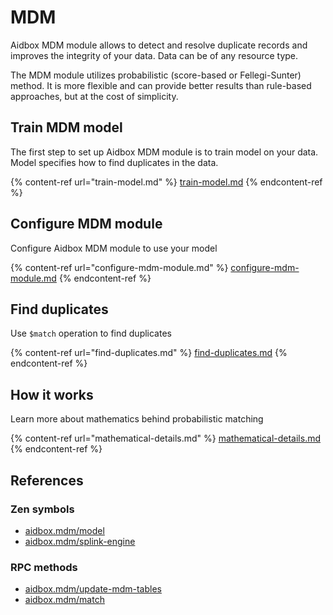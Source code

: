# MDM

Aidbox MDM module allows to detect and resolve duplicate records and improves the integrity of your data. Data can be of any resource type.

The MDM module utilizes probabilistic (score-based or Fellegi-Sunter) method. It is more flexible and can provide better results than rule-based approaches, but at the cost of simplicity.

## Train MDM model

The first step to set up Aidbox MDM module is to train model on your data. Model specifies how to find duplicates in the data.

{% content-ref url="train-model.md" %}
[train-model.md](train-model.md)
{% endcontent-ref %}

## Configure MDM module

Configure Aidbox MDM module to use your model

{% content-ref url="configure-mdm-module.md" %}
[configure-mdm-module.md](configure-mdm-module.md)
{% endcontent-ref %}

## Find duplicates

Use `$match` operation to find duplicates

{% content-ref url="find-duplicates.md" %}
[find-duplicates.md](find-duplicates.md)
{% endcontent-ref %}

## How it works

Learn more about mathematics behind probabilistic matching

{% content-ref url="mathematical-details.md" %}
[mathematical-details.md](mathematical-details.md)
{% endcontent-ref %}

## References

### Zen symbols

* [aidbox.mdm/model](../../reference/zen-schema-reference/aidbox/mdm/model.md)
* [aidbox.mdm/splink-engine](../../reference/zen-schema-reference/aidbox/mdm/splink-engine.md)

### RPC methods

* [aidbox.mdm/update-mdm-tables](../../reference/rpc-reference/aidbox/mdm/aidbox.mdm-update-mdm-tables.md)
* [aidbox.mdm/match](../../reference/rpc-reference/aidbox/mdm/aidbox.mdm-match.md)

